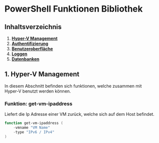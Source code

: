 # PowerShell Funktionen Bibliothek

## Inhaltsverzeichnis
1. **[Hyper-V Management](#1-hyper-v-management)**
2. **[Authentifizierung](#2-authentifizierung)**
3. **[Benutzeroberfläche](#3-benutzeroberfläche)**
4. **[Loggen](#4-loggen)**
5. **[Datenbanken](#5-datenbanken)**

## 1. Hyper-V Management
In diesem Abschnitt befinden sich funktionen, welche zusammen mit Hyper-V benutzt werden können.

### Funktion: get-vm-ipaddress
Liefert die Ip Adresse einer VM zurück, welche sich auf dem Host befindet.

```ps1
function get-vm-ipaddress (
    -vmname "VM Name"
    -type "IPv6 / IPv4"
)
```